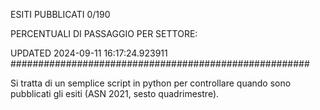 ESITI PUBBLICATI 0/190 

PERCENTUALI DI PASSAGGIO PER SETTORE:

UPDATED 2024-09-11 16:17:24.923911
###################################################### 

Si tratta di un semplice script in python per controllare quando sono pubblicati gli esiti (ASN 2021, sesto quadrimestre).

